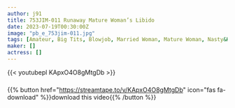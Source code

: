 ```yaml
---
author: j91
title: 753JIM-011 Runaway Mature Woman’s Libido
date: 2023-07-19T00:30:00Z
image: "pb_e_753jim-011.jpg"
tags: [Amateur, Big Tits, Blowjob, Married Woman, Mature Woman, Nasty&Hardcore, Slut, Yukata]
maker: []
actress: []
---
```



{{< youtubepl KApxO4O8gMtgDb >}}
###

{{% button href="https://streamtape.to/v/KApxO4O8gMtgDb" icon="fas fa-download" %}}download this video{{% /button %}}

